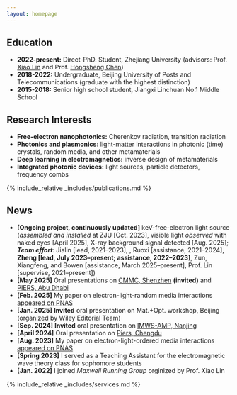 ```yaml
---
layout: homepage
---
```


## Education
- **2022-present:**  Direct-PhD. Student, Zhejiang University (advisors: Prof. [Xiao Lin](https://scholar.google.com/citations?user=DmHN_F8AAAAJ&hl=en&oi=ao) and Prof. [Hongsheng Chen](https://scholar.google.com/citations?user=w1p_Wf0AAAAJ&hl=zh-CN))
- **2018-2022:** Undergraduate, Beijing University of Posts and Telecommunications (graduate with the highest distinction)
- **2015-2018:** Senior high school student, Jiangxi Linchuan No.1 Middle School

## Research Interests
- **Free-electron nanophotonics:** Cherenkov radiation, transition radiation
- **Photonics and plasmonics:** light-matter interactions in photonic (time) crystals, random media, and other metamaterials
- **Deep learning in electromagnetics:** inverse design of metamaterials
- **Integrated photonic devices:** light sources, particle detectors, frequency combs

{% include_relative _includes/publications.md %}

## News
- **[Ongoing project, continuously updated]** keV-free-electron light source (_assembled and installed_ at ZJU [Oct. 2023], visible light _observed_ with naked eyes [April 2025], X-ray background signal detected [Aug. 2025]; **_Team effort_**: Jialin [lead, 2021–2023], , Ruoxi [assistance, 2021–2024], **Zheng [lead, July 2023–present; assistance, 2022–2023]**, Zun, Xiangfeng, and Bowen [assistance, March 2025–present], Prof. Lin [supervise, 2021–present])
- **[May 2025]** Oral presentations on [CMMC, Shenzhen](https://www.metasoc.org.cn/cn/web/index/28310_2443311) **(invited)** and [PIERS, Abu Dhabi](https://abdb2025.piers.org/session.html?sid=S060) 
- **[Feb. 2025]** My paper on electron-light-random media interactions [appeared on PNAS](https://www.pnas.org/doi/10.1073/pnas.2413336122)
- **[Jan. 2025]** **Invited** oral presentation on Mat.+Opt. workshop, Beijing (organized by Wiley Editorial Team)
- **[Sep. 2024]** **Invited** oral presentation on [IMWS-AMP, Nanjing](http://www.em-conf.com/imws-amp2024/conference/htm_special.php?title=Special%20Session)
- **[April 2024]** Oral presentation on [Piers, Chengdu](https://cd2024.piers.org/session.html?sid=S113)
- **[Aug. 2023]** My paper on electron-light-ordered media interactions [appeared on PNAS](https://www.pnas.org/doi/10.1073/pnas.2306601120)
- **[Spring 2023]** I served as a Teaching Assistant for the electromagnetic wave theory class for sophomore students
- **[Jan. 2022]** I joined _Maxwell Running Group_ orginized by Prof. Xiao Lin

{% include_relative _includes/services.md %}
